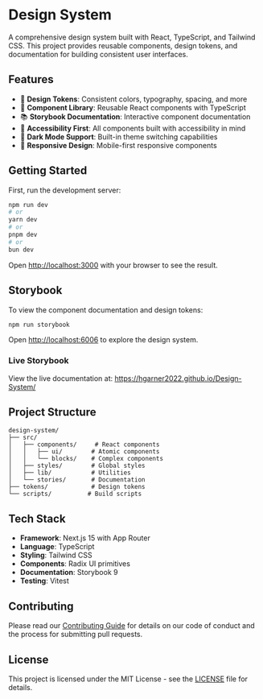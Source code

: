 # Design System

A comprehensive design system built with React, TypeScript, and Tailwind CSS. This project provides reusable components, design tokens, and documentation for building consistent user interfaces.

## Features

- 🎨 **Design Tokens**: Consistent colors, typography, spacing, and more
- 🧩 **Component Library**: Reusable React components with TypeScript
- 📚 **Storybook Documentation**: Interactive component documentation
- 🎯 **Accessibility First**: All components built with accessibility in mind
- 🌙 **Dark Mode Support**: Built-in theme switching capabilities
- 📱 **Responsive Design**: Mobile-first responsive components

## Getting Started

First, run the development server:

```bash
npm run dev
# or
yarn dev
# or
pnpm dev
# or
bun dev
```

Open [http://localhost:3000](http://localhost:3000) with your browser to see the result.

## Storybook

To view the component documentation and design tokens:

```bash
npm run storybook
```

Open [http://localhost:6006](http://localhost:6006) to explore the design system.

### Live Storybook

View the live documentation at: https://hgarner2022.github.io/Design-System/

## Project Structure

```
design-system/
├── src/
│   ├── components/     # React components
│   │   ├── ui/        # Atomic components
│   │   └── blocks/    # Complex components
│   ├── styles/        # Global styles
│   ├── lib/           # Utilities
│   └── stories/       # Documentation
├── tokens/            # Design tokens
└── scripts/          # Build scripts
```

## Tech Stack

- **Framework**: Next.js 15 with App Router
- **Language**: TypeScript
- **Styling**: Tailwind CSS
- **Components**: Radix UI primitives
- **Documentation**: Storybook 9
- **Testing**: Vitest

## Contributing

Please read our [Contributing Guide](CONTRIBUTING.md) for details on our code of conduct and the process for submitting pull requests.

## License

This project is licensed under the MIT License - see the [LICENSE](LICENSE) file for details.
